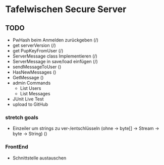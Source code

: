 # Tafelwischen Secure Server

## TODO

* PwHash beim Anmelden zurückgeben (/)
* get serverVersion (/)
* get PupKeyFromUser (/)
* ServerMessage class Implementieren (/)
* ServerMessage in save/load einfügen (/)
* sendMessageToUser ()
* HasNewMessages ()
* GetMessage ()
* admin Commands 
  * List Users 
  * List Messages 
* JUnit Live Test 
* upload to GitHub 

### stretch goals
* Einzeiler um strings zu ver-/entschlüsseln (ohne -> byte[] -> Stream -> byte -> String) ()

### FrontEnd
* Schnittstelle austauschen 
